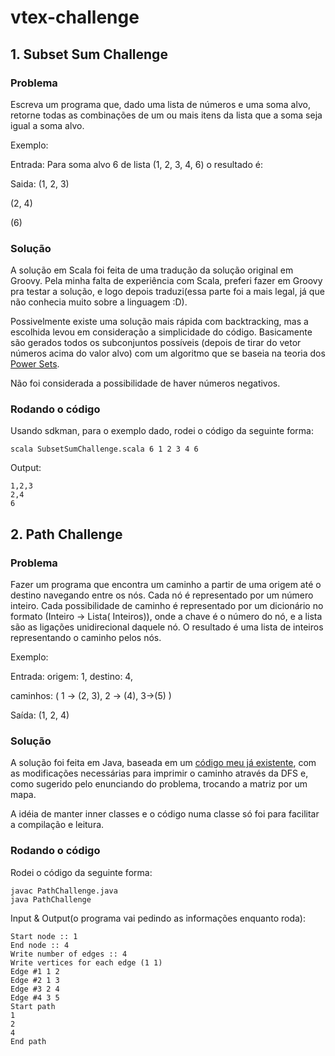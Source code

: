 # vtex-challenge

## 1. Subset Sum Challenge

### Problema
Escreva um programa que, dado uma lista de números e uma soma alvo, retorne todas as combinações de um ou mais itens da lista que a soma seja igual a soma alvo.

Exemplo:

Entrada: Para soma alvo 6 de lista (1, 2, 3, 4, 6) o resultado é:

Saida: (1, 2, 3)

(2, 4)

(6)

### Solução
A solução em Scala foi feita de uma tradução da solução original em Groovy. Pela minha falta de experiência com Scala, preferi fazer em Groovy pra testar a solução, e logo depois traduzi(essa parte foi a mais legal, já que não conhecia muito sobre a linguagem :D).

Possivelmente existe uma solução mais rápida com backtracking, mas a escolhida levou em consideração a simplicidade do código. Basicamente são gerados todos os subconjuntos possíveis (depois de tirar do vetor números acima do valor alvo) com um algoritmo que se baseia na teoria dos [Power Sets](https://en.wikipedia.org/wiki/Power_set).

Não foi considerada a possibilidade de haver números negativos.


### Rodando o código
Usando sdkman, para o exemplo dado, rodei o código da seguinte forma:
```
scala SubsetSumChallenge.scala 6 1 2 3 4 6
```

Output:
```
1,2,3
2,4
6
```

## 2. Path Challenge

### Problema
Fazer um programa que encontra um caminho a partir de uma origem até o destino navegando entre os nós. Cada nó é representado por um número inteiro. Cada possibilidade de caminho é representado por um dicionário no formato (Inteiro -> Lista( Inteiros)), onde a chave é o número do nó, e a lista são as ligações unidirecional daquele nó. O resultado é uma lista de inteiros representando o caminho pelos nós.

Exemplo:

Entrada: origem: 1, destino: 4,

caminhos: ( 1 -> (2, 3), 2 -> (4), 3->(5) )

Saída: (1, 2, 4)

### Solução
A solução foi feita em Java, baseada em um [código meu já existente](https://github.com/biancarosa/algorithms/blob/master/DepthFirstSearch.java), com as modificações necessárias para imprimir o caminho através da DFS e, como sugerido pelo enunciando do problema, trocando a matriz por um mapa.

A idéia de manter inner classes e o código numa classe só foi para facilitar a compilação e leitura.

### Rodando o código
Rodei o código da seguinte forma:
```
javac PathChallenge.java
java PathChallenge
```

Input & Output(o programa vai pedindo as informações enquanto roda):
```
Start node :: 1
End node :: 4
Write number of edges :: 4
Write vertices for each edge (1 1)
Edge #1 1 2
Edge #2 1 3
Edge #3 2 4
Edge #4 3 5
Start path
1
2
4
End path
```
